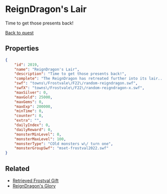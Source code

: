# ReignDragon's Lair

Time to get those presents back!

[Back to quest](../quests.md)

## Properties

```json
{
    "id": 2019,
    "name": "ReignDragon's Lair",
    "description": "Time to get those presents back!",
    "complete": "The ReignDragon has retreated further into its lair...",
    "swf": "towns\/Frostvale\/F22\/random-reigndragon.swf",
    "swfX": "towns\/Frostvale\/F22\/random-reigndragon-x.swf",
    "maxSilver": 0,
    "maxGold": 25000,
    "maxGems": 0,
    "maxExp": 200000,
    "minTime": 0,
    "counter": 0,
    "extra": "",
    "dailyIndex": 0,
    "dailyReward": 0,
    "monsterMinLevel": 0,
    "monsterMaxLevel": 100,
    "monsterType": "COld monsters w\/ turn one",
    "monsterGroupSwf": "mset-frostval2022.swf"
}
```

## Related

- [Retrieved Frostval Gift](../items/21318-retrieved-frostval-gift.md)
- [ReignDragon's Glory](../items/21346-reigndragon-s-glory.md)

